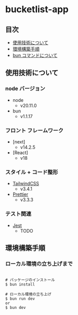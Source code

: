 # bucketlist-app

## 目次

- [使用技術について](#technology-used)
- [環境構築手順](#environment-construction-rocedure)
- [bun コマンドについて](https://bun.sh/docs/cli/run)

<h2 id="technology-used">使用技術について</h2>

### node バージョン

- node
  - v20.11.0
- bun
  - v1.1.17

### フロント フレームワーク

- [next]
  - v14.2.5
- [React]
  - v18

### スタイル + コード整形

- [TailwindCSS](https://tailwindcss.com/docs/installation)
  - v3.4.1
- [Prettier](https://prettier.io/docs/en/)
  - v3.3.3

### テスト関連

- [Jest](https://jestjs.io/ja/)
  - TODO

<h2 id="environment-construction-rocedure">環境構築手順</h2>

<h3 id="setting-up">ローカル環境の立ち上げまで</h3>

```

# パッケージのインストール
$ bun install

# ローカル環境の立ち上げ
$ bun run dev
or
$ bun dev
```
